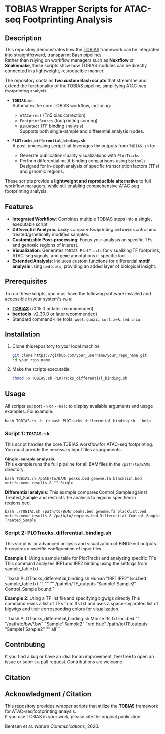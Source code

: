 # TOBIAS Wrapper Scripts for ATAC-seq Footprinting Analysis

## Description

This repository demonstrates how the [TOBIAS](https://github.com/loosolab/TOBIAS) framework can be integrated into straightforward, transparent Bash pipelines.  
Rather than relying on workflow managers such as **Nextflow** or **Snakemake**, these scripts show how TOBIAS modules can be directly connected in a lightweight, reproducible manner.

The repository contains **two custom Bash scripts** that streamline and extend the functionality of the TOBIAS pipeline, simplifying ATAC-seq footprinting analysis:

* **`TOBIAS.sh`**  
  Automates the core TOBIAS workflow, including:
  - `ATACorrect` (Tn5 bias correction)  
  - `FootprintScores` (footprinting scoring)  
  - `BINDetect` (TF binding analysis)  
  Supports both single-sample and differential analysis modes.

* **`PLOTracks_differential_binding.sh`**  
  A post-processing script that leverages the outputs from `TOBIAS.sh` to:  
  - Generate publication-quality visualizations with `PlotTracks`  
  - Perform differential motif binding comparisons using `bedtools`  
  Designed for in-depth analysis of specific transcription factors (TFs) and genomic regions.

These scripts provide a **lightweight and reproducible alternative** to full workflow managers, while still enabling comprehensive ATAC-seq footprinting analysis.

## Features

* **Integrated Workflow**: Combines multiple TOBIAS steps into a single, executable script.  
* **Differential Analysis**: Easily compare footprinting between control and treated/genetically modified samples.  
* **Customizable Post-processing**: Focus your analysis on specific TFs and genomic regions of interest.  
* **Visualization**: Generates `TOBIAS PlotTracks` for visualizing TF footprints, ATAC-seq signals, and gene annotations in specific loci.  
* **Extended Analysis**: Includes custom functions for differential **motif analysis** using `bedtools`, providing an added layer of biological insight.  


## Prerequisites

To run these scripts, you must have the following software installed and accessible in your system's `PATH`:

* **[TOBIAS](https://github.com/loosolab/TOBIAS)** (v0.15.0 or later recommended)
* **[bedtools](https://bedtools.readthedocs.io/en/latest/)** (v2.30.0 or later recommended)  
* Standard command-line tools: `wget`, `gunzip`, `sort`, `awk`, `sed`, `uniq`  

## Installation

1. Clone this repository to your local machine:

    ```bash
    git clone https://github.com/your_username/your_repo_name.git
    cd your_repo_name
    ```

2. Make the scripts executable:

    ```bash
    chmod +x TOBIAS.sh PLOTracks_differential_binding.sh
    ```

## Usage

All scripts support `-h` or `--help` to display available arguments and usage examples. For example:

```bash TOBIAS.sh -h ```
or
```bash PLOTracks_differential_binding.sh --help```

### Script 1: `TOBIAS.sh`

This script handles the core TOBIAS workflow for ATAC-seq footprinting. You must provide the necessary input files as arguments.

**Single-sample analysis**:  
This example runs the full pipeline for all BAM files in the `/path/to/BAMs` directory.

```bash TOBIAS.sh /path/to/BAMs peaks.bed genome.fa blacklist.bed motifs.meme results 8 "" Single```

**Differential analysis**:
This example compares Control_Sample against Treated_Sample and restricts the analysis to regions specified in regions.bed.

```bash ./TOBIAS.sh /path/to/BAMs peaks.bed genome.fa blacklist.bed motifs.meme results 8 /path/to/regions.bed Differential Control_Sample Treated_Sample```

### Script 2: PLOTracks_differential_binding.sh

This script is for advanced analysis and visualization of BINDetect outputs. It requires a specific configuration of input files.

**Example 1**: Using a sample table for PlotTracks and analyzing specific TFs
This command analyzes IRF1 and IRF2 binding using the settings from sample_table.txt.

´´´bash PLOTracks_differential_binding.sh Human "IRF1 IRF2" loci.bed sample_table.txt "" "" "" /path/to/TF_outputs "Sample1 Sample2" Control_Sample bound´´´


**Example 2**: Using a TF list file and specifying bigwigs directly
This command reads a list of TFs from tfs.txt and uses a space-separated list of bigwigs and their corresponding colors for visualization.

´´´bash PLOTracks_differential_binding.sh Mouse tfs.txt loci.bed "" "/path/to/bw/*.bw" "Sample1 Sample2" "red blue" /path/to/TF_outputs "Sample1 Sample2" "" all´´´

## Contributing

If you find a bug or have an idea for an improvement, feel free to open an issue or submit a pull request. Contributions are welcome.

## Citation

## Acknowledgment / Citation

This repository provides wrapper scripts that utilize the **TOBIAS** framework for ATAC-seq footprinting analysis.  
If you use TOBIAS in your work, please cite the original publication:

Bentsen et al., *Nature Communications*, 2020.

